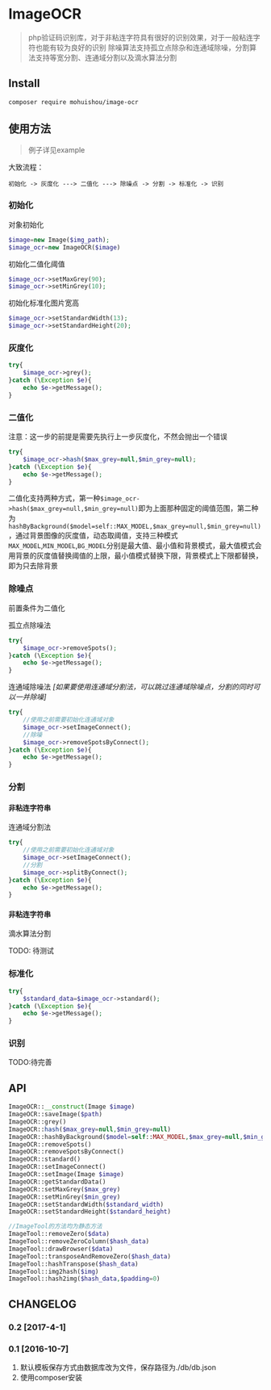 # ImageOCR

> php验证码识别库，对于非粘连字符具有很好的识别效果，对于一般粘连字符也能有较为良好的识别
> 除噪算法支持孤立点除杂和连通域除噪，分割算法支持等宽分割、连通域分割以及滴水算法分割


## Install
```
composer require mohuishou/image-ocr
```

## 使用方法

> 例子详见example

大致流程：
```
初始化 -> 灰度化 ---> 二值化 ---> 除噪点 -> 分割 -> 标准化 -> 识别
```

### 初始化

对象初始化
```php
$image=new Image($img_path);
$image_ocr=new ImageOCR($image)
```

初始化二值化阈值
```php
$image_ocr->setMaxGrey(90);
$image_ocr->setMinGrey(10);
```

初始化标准化图片宽高
```php
$image_ocr->setStandardWidth(13);
$image_ocr->setStandardHeight(20);
```

### 灰度化

```php
try{
    $image_ocr->grey();
}catch (\Exception $e){
    echo $e->getMessage();
}
```

### 二值化

注意：这一步的前提是需要先执行上一步灰度化，不然会抛出一个错误
```php
try{
    $image_ocr->hash($max_grey=null,$min_grey=null);
}catch (\Exception $e){
    echo $e->getMessage();
}
```

二值化支持两种方式，第一种`$image_ocr->hash($max_grey=null,$min_grey=null)`即为上面那种固定的阈值范围，第二种为`hashByBackground($model=self::MAX_MODEL,$max_grey=null,$min_grey=null)`，通过背景图像的灰度值，动态取阈值，支持三种模式`MAX_MODEL`,`MIN_MODEL`,`BG_MODEL`分别是最大值、最小值和背景模式，最大值模式会用背景的灰度值替换阈值的上限，最小值模式替换下限，背景模式上下限都替换，即为只去除背景

### 除噪点

前置条件为二值化

孤立点除噪法
```php
try{
    $image_ocr->removeSpots();
}catch (\Exception $e){
    echo $e->getMessage();
}
````

连通域除噪法 *[如果要使用连通域分割法，可以跳过连通域除噪点，分割的同时可以一并除噪]*
```php
try{
    //使用之前需要初始化连通域对象
    $image_ocr->setImageConnect();
    //除噪
    $image_ocr->removeSpotsByConnect();
}catch (\Exception $e){
    echo $e->getMessage();
}
````

### 分割

#### 非粘连字符串

连通域分割法
```php
try{
    //使用之前需要初始化连通域对象
    $image_ocr->setImageConnect();
    //分割
    $image_ocr->splitByConnect();
}catch (\Exception $e){
    echo $e->getMessage();
}
````

#### 非粘连字符串
滴水算法分割

TODO: 待测试

### 标准化
```php
try{
    $standard_data=$image_ocr->standard();
}catch (\Exception $e){
    echo $e->getMessage();
}
````
### 识别
TODO:待完善

## API

```php
ImageOCR::__construct(Image $image)
ImageOCR::saveImage($path)
ImageOCR::grey()
ImageOCR::hash($max_grey=null,$min_grey=null)
ImageOCR::hashByBackground($model=self::MAX_MODEL,$max_grey=null,$min_grey=null)
ImageOCR::removeSpots()
ImageOCR::removeSpotsByConnect()
ImageOCR::standard()
ImageOCR::setImageConnect()
ImageOCR::setImage(Image $image)
ImageOCR::getStandardData()
ImageOCR::setMaxGrey($max_grey)
ImageOCR::setMinGrey($min_grey)
ImageOCR::setStandardWidth($standard_width)
ImageOCR::setStandardHeight($standard_height)

//ImageTool的方法均为静态方法
ImageTool::removeZero($data)
ImageTool::removeZeroColumn($hash_data)
ImageTool::drawBrowser($data)
ImageTool::transposeAndRemoveZero($hash_data)
ImageTool::hashTranspose($hash_data)
ImageTool::img2hash($img)
ImageTool::hash2img($hash_data,$padding=0)
```

## CHANGELOG
### 0.2 [2017-4-1]

### 0.1 [2016-10-7]
1. 默认模板保存方式由数据库改为文件，保存路径为./db/db.json
2. 使用composer安装
